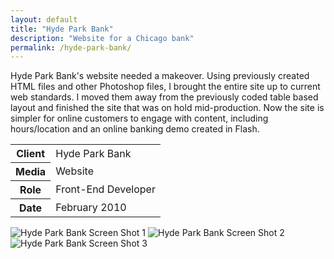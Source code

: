 ```yaml
---
layout: default
title: "Hyde Park Bank"
description: "Website for a Chicago bank"
permalink: /hyde-park-bank/
---
```


<section class="grid grid-item-12/12">
	<div class="grid-item-12/12 grid-item-7/12@md">
		<p>Hyde Park Bank's website needed a makeover. Using previously created HTML files and other Photoshop files, I brought the entire site up to current web standards. I moved them away from the previously coded table based layout and finished the site that was on hold mid-production. Now the site is simpler for online customers to engage with content, including hours/location and an online banking demo created in Flash.</p>
	</div>
	<aside class="project-meta grid-item-12/12 grid-item-5/12@md">
		<table>
			<tbody>
				<tr>
					<th>Client</th>
					<td>Hyde Park Bank</td>
				</tr>
				<tr>
					<th>Media</th>
					<td>Website</td>
				</tr>
				<tr>
					<th>Role</th>
					<td>Front-End Developer</td>
				</tr>
				<tr>
					<th>Date</th>
					<td>February 2010</td>
				</tr>
			</tbody>
		</table>
	</aside>
</section>
<section class="grid grid-item-12/12">
		<img class="grid-item-12/12" src="{{ site.cdn }}/hpb-1.png" alt="Hyde Park Bank Screen Shot 1">
		<img class="grid-item-12/12 grid-item-6/12@md" src="{{ site.cdn }}/hpb-2.png" alt="Hyde Park Bank Screen Shot 2">
		<img class="grid-item-12/12 grid-item-6/12@md" src="{{ site.cdn }}/hpb-3.png" alt="Hyde Park Bank Screen Shot 3">
</section>
